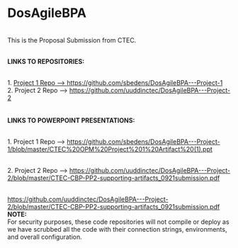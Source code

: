 # DosAgileBPA
<br /> This is the Proposal Submission from CTEC.

<br /><b>LINKS TO REPOSITORIES:</b>
<br />

<br />1. <a href="https://github.com/sbedens/DosAgileBPA---Project-1"> Project 1 Repo --> https://github.com/sbedens/DosAgileBPA---Project-1</a>
<br />2. Project 2 Repo --> https://github.com/uuddinctec/DosAgileBPA---Project-2
<br />
<br />
<br /><b>LINKS TO POWERPOINT PRESENTATIONS:</b>
<br />

<br />1. Project 1 Repo --> https://github.com/sbedens/DosAgileBPA---Project-1/blob/master/CTEC%20OPM%20Project%201%20Artifact%20(1).ppt

<br />2. Project 2 Repo --> https://github.com/uuddinctec/DosAgileBPA---Project-2/blob/master/CTEC-CBP-PP2-supporting-artifacts_0921submission.pdf
<br />
<br />

https://github.com/uuddinctec/DosAgileBPA---Project-2/blob/master/CTEC-CBP-PP2-supporting-artifacts_0921submission.pdf
<br /><b>NOTE:</b>
<br />
For security purposes, these code repositories will not compile or deploy as we have scrubbed all the code with their connection strings, environments, and overall configuration.
